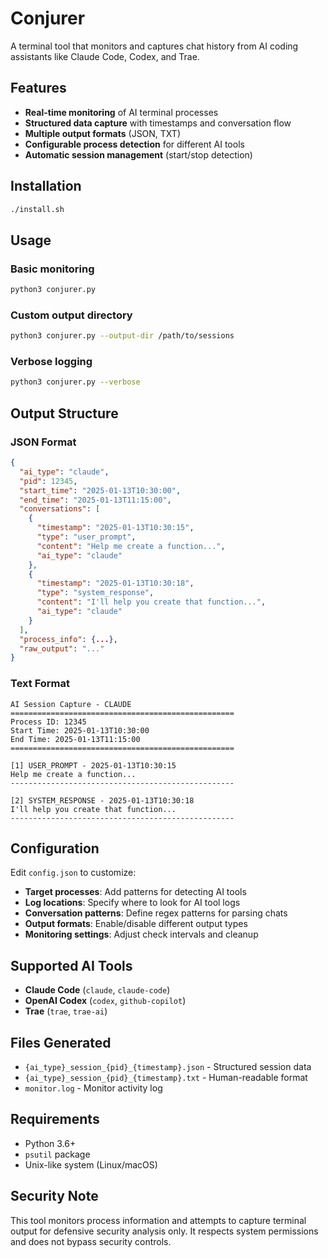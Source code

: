 # Conjurer

A terminal tool that monitors and captures chat history from AI coding assistants like Claude Code, Codex, and Trae.

## Features

- **Real-time monitoring** of AI terminal processes
- **Structured data capture** with timestamps and conversation flow
- **Multiple output formats** (JSON, TXT)
- **Configurable process detection** for different AI tools
- **Automatic session management** (start/stop detection)

## Installation

```bash
./install.sh
```

## Usage

### Basic monitoring
```bash
python3 conjurer.py
```

### Custom output directory
```bash
python3 conjurer.py --output-dir /path/to/sessions
```

### Verbose logging
```bash
python3 conjurer.py --verbose
```

## Output Structure

### JSON Format
```json
{
  "ai_type": "claude",
  "pid": 12345,
  "start_time": "2025-01-13T10:30:00",
  "end_time": "2025-01-13T11:15:00",
  "conversations": [
    {
      "timestamp": "2025-01-13T10:30:15",
      "type": "user_prompt",
      "content": "Help me create a function...",
      "ai_type": "claude"
    },
    {
      "timestamp": "2025-01-13T10:30:18",
      "type": "system_response", 
      "content": "I'll help you create that function...",
      "ai_type": "claude"
    }
  ],
  "process_info": {...},
  "raw_output": "..."
}
```

### Text Format
```
AI Session Capture - CLAUDE
==================================================
Process ID: 12345
Start Time: 2025-01-13T10:30:00
End Time: 2025-01-13T11:15:00
==================================================

[1] USER_PROMPT - 2025-01-13T10:30:15
Help me create a function...
--------------------------------------------------

[2] SYSTEM_RESPONSE - 2025-01-13T10:30:18
I'll help you create that function...
--------------------------------------------------
```

## Configuration

Edit `config.json` to customize:

- **Target processes**: Add patterns for detecting AI tools
- **Log locations**: Specify where to look for AI tool logs
- **Conversation patterns**: Define regex patterns for parsing chats
- **Output formats**: Enable/disable different output types
- **Monitoring settings**: Adjust check intervals and cleanup

## Supported AI Tools

- **Claude Code** (`claude`, `claude-code`)
- **OpenAI Codex** (`codex`, `github-copilot`) 
- **Trae** (`trae`, `trae-ai`)

## Files Generated

- `{ai_type}_session_{pid}_{timestamp}.json` - Structured session data
- `{ai_type}_session_{pid}_{timestamp}.txt` - Human-readable format
- `monitor.log` - Monitor activity log

## Requirements

- Python 3.6+
- `psutil` package
- Unix-like system (Linux/macOS)

## Security Note

This tool monitors process information and attempts to capture terminal output for defensive security analysis only. It respects system permissions and does not bypass security controls.
